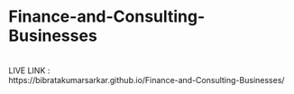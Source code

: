 # Finance-and-Consulting-Businesses
<br>
LIVE LINK :
<br>
https://bibratakumarsarkar.github.io/Finance-and-Consulting-Businesses/

